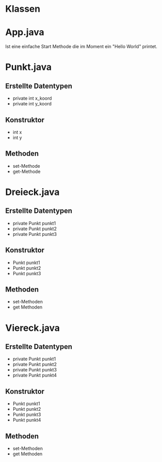 # Klassen

# App.java

Ist eine einfache Start Methode die im Moment ein "Hello World" printet.

# Punkt.java

## Erstellte Datentypen

* private int x_koord
* private int y_koord

## Konstruktor

* int x
* int y

## Methoden

* set-Methode
* get-Methode

# Dreieck.java

## Erstellte Datentypen

* private Punkt punkt1
* private Punkt punkt2
* private Punkt punkt3

## Konstruktor

* Punkt punkt1
* Punkt punkt2
* Punkt punkt3

## Methoden

* set-Methoden
* get Methoden

# Viereck.java

## Erstellte Datentypen

* private Punkt punkt1
* private Punkt punkt2
* private Punkt punkt3
* private Punkt punkt4

## Konstruktor

* Punkt punkt1
* Punkt punkt2
* Punkt punkt3
* Punkt punkt4

## Methoden

* set-Methoden
* get Methoden